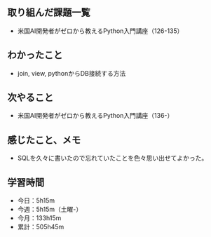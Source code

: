 ## 取り組んだ課題一覧
- 米国AI開発者がゼロから教えるPython入門講座（126-135）
## わかったこと
- join, view, pythonからDB接続する方法
## 次やること
- 米国AI開発者がゼロから教えるPython入門講座（136-）
## 感じたこと、メモ
- SQLを久々に書いたので忘れていたことを色々思い出せてよかった。
## 学習時間
- 今日：5h15m
- 今週：5h15m（土曜-）
- 今月：133h15m
- 累計：505h45m
